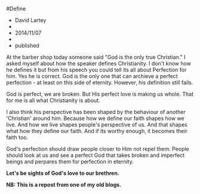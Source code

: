 ﻿#Define
- David Lartey
-
- 2014/11/07
-
- published

At the barber shop today someone said "God is the only true Christian." I asked myself about how the speaker defines Christianity. I don't know how he defines it but from his speech you could tell its all about Perfection for him. Yes he is correct. God is the only one that can archieve a perfect perfection - at least on this side of eternity. However, his definition still fails.

God is perfect, we are broken. But His perfect love is making us whole. That for me is all what Christianity is about.

I also think his perspective has been shaped by the behaviour of another 'Christian' around him. Because how we define our faith shapes how we live. And how we live shapes people's perspective of us. And that shapes what how they define our faith. And if its worthy enough, it becomes their faith too.

God's perfection should draw people closer to Him not repel them. People should look at us and see a perfect God that takes broken and imperfect beings and perpares them for perfection in eternity.

**Let's be sights of God's love to our brethren.**

**NB: This is a repost from one of my old blogs.**
